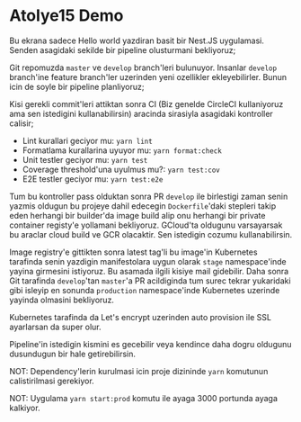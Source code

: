 # Atolye15 Demo

Bu ekrana sadece Hello world yazdiran basit bir Nest.JS uygulamasi. Senden asagidaki sekilde bir pipeline olusturmani bekliyoruz;

Git repomuzda `master` ve `develop` branch'leri bulunuyor. Insanlar `develop` branch'ine feature branch'ler uzerinden yeni ozellikler ekleyebilirler. Bunun icin de soyle bir pipeline planliyoruz;

Kisi gerekli commit'leri attiktan sonra CI (Biz genelde CircleCI kullaniyoruz ama sen istedigini kullanabilirsin) aracinda sirasiyla asagidaki kontroller calisir;

- Lint kurallari geciyor mu: `yarn lint`
- Formatlama kurallarina uyuyor mu: `yarn format:check`
- Unit testler geciyor mu: `yarn test`
- Coverage threshold'una uyulmus mu?: `yarn test:cov`
- E2E testler geciyor mu: `yarn test:e2e`

Tum bu kontroller pass olduktan sonra PR `develop` ile birlestigi zaman senin yazmis oldugun bu projeye dahil edecegin `Dockerfile`'daki stepleri takip eden herhangi bir builder'da image build alip onu herhangi bir private container registy'e yollamani bekliyoruz. GCloud'ta oldugunu varsayarsak bu araclar cloud build ve GCR olacaktir. Sen istedigin cozumu kullanabilirsin.

Image registry'e gittikten sonra latest tag'li bu image'in Kubernetes tarafinda senin yazdigin manifestolara uygun olarak `stage` namespace'inde yayina girmesini istiyoruz. Bu asamada ilgili kisiye mail gidebilir. Daha sonra Git tarafinda `develop`'tan `master`'a PR acildiginda tum surec tekrar yukaridaki gibi isleyip en sonunda `production` namespace'inde Kubernetes uzerinde yayinda olmasini bekliyoruz.

Kubernetes tarafinda da Let's encrypt uzerinden auto provision ile SSL ayarlarsan da super olur.

Pipeline'in istedigin kismini es gecebilir veya kendince daha dogru oldugunu dusundugun bir hale getirebilirsin.

NOT: Dependency'lerin kurulmasi icin proje dizininde `yarn` komutunun calistirilmasi gerekiyor.

NOT: Uygulama `yarn start:prod` komutu ile ayaga 3000 portunda ayaga kalkiyor.
